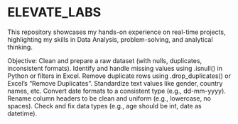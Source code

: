 # ELEVATE_LABS
This repository showcases my hands-on experience on real-time projects, highlighting my skills in Data Analysis, problem-solving, and analytical thinking.

Objective: Clean and prepare a raw dataset (with nulls, duplicates, inconsistent formats).
Identify and handle missing values using .isnull() in Python or filters in Excel.
Remove duplicate rows using .drop_duplicates() or Excel’s “Remove Duplicates”.
Standardize text values like gender, country names, etc.
Convert date formats to a consistent type (e.g., dd-mm-yyyy).
Rename column headers to be clean and uniform (e.g., lowercase, no spaces).
Check and fix data types (e.g., age should be int, date as datetime).
